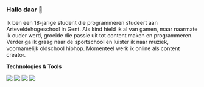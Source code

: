 ### Hallo daar 👋

Ik ben een 18-jarige student die programmeren studeert aan Arteveldehogeschool in Gent. 
Als kind hield ik al van gamen, maar naarmate ik ouder werd, groeide die passie uit tot content maken en programmeren. 
Verder ga ik graag naar de sportschool en luister ik naar muziek, voornamelijk oldschool hiphop. 
Momenteel werk ik online als content creator.

**Technologies & Tools**

<img src="https://img.shields.io/badge/Javascript-F7DF1E?logo=javascript&logoColor=white&style=flat" /> <img src="https://img.shields.io/badge/C%23-512BD4?logo=csharp&logoColor=white&style=flat" />
<img src="https://img.shields.io/badge/HTML-E34F26?logo=html5&logoColor=white&style=flat" />
<img src="https://img.shields.io/badge/CSS-1572B6?logo=css3&logoColor=white&style=flat" />
